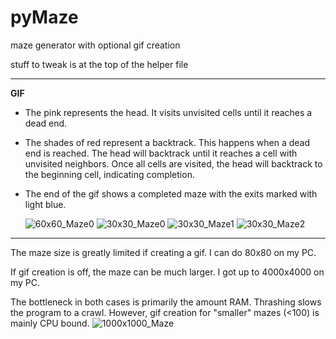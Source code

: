 # pyMaze
maze generator with optional gif creation

stuff to tweak is at the top of the helper file

------------
**GIF**

- The pink represents the head. It visits unvisited cells until it reaches a dead end.

- The shades of red represent a backtrack. This happens when a dead end is reached. The head will backtrack until it reaches a cell with unvisited neighbors. Once all cells are visited, the head will backtrack to the beginning cell, indicating completion.

- The end of the gif shows a completed maze with the exits marked with light blue. 

  ![60x60_Maze0](https://user-images.githubusercontent.com/79825665/166325381-e8b92078-91a3-4949-8a57-24117b090a43.gif)
![30x30_Maze0](https://user-images.githubusercontent.com/79825665/166323518-bdaac0f4-b4b4-4902-b383-762ec9e5da20.gif)
![30x30_Maze1](https://user-images.githubusercontent.com/79825665/166323579-52812f5b-5928-4d3c-9e5e-72b5a6e46f16.gif)
![30x30_Maze2](https://user-images.githubusercontent.com/79825665/166323587-25fcb7ac-bbf4-44b6-a79e-371401f48df9.gif)

------------

The maze size is greatly limited if creating a gif. I can do 80x80 on my PC. 

If gif creation is off, the maze can be much larger. I got up to 4000x4000 on my PC. 

The bottleneck in both cases is primarily the amount RAM. Thrashing slows the program to a crawl. However, gif creation for "smaller" mazes (<100) is mainly CPU bound.
![1000x1000_Maze](https://user-images.githubusercontent.com/79825665/166328427-1381bc35-3e32-4a0d-89b2-457e517e6c11.PNG)
